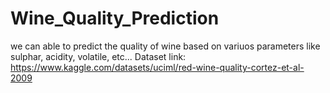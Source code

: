 # Wine_Quality_Prediction
we can able to predict the quality of wine based on variuos parameters like sulphar, acidity, volatile, etc...
Dataset link: https://www.kaggle.com/datasets/uciml/red-wine-quality-cortez-et-al-2009 


